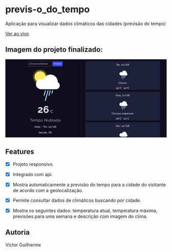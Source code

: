 # previs-o_do_tempo
Aplicação para visualizar dados climáticos das cidades (previsão do tempo)

[Ver ao vivo](https://vict0r-guilherme.github.io/previs-o_do_tempo/)

## Imagem do projeto finalizado:
![página inicial do projeto previsão do tempo](https://github.com/Vict0r-Guilherme/previs-o_do_tempo/blob/main/assets/img/src/Captura%20de%20tela%202021-08-10%20142744.png)

## Features

- [x] Projeto responsivo.

- [x] Integrado com api.

- [x] Mostra automaticamente a previsão do tempo para a cidade do visitante de
  acordo com a geolocalização.

- [x] Permite consultar dados de climáticos buscando por cidade.

- [x] Mostra os seguintes dados: temperatura atual, temperatura máxima, previsões para uma semana e descrição com imagem do clima.


## Autoria
Victor Guilherme
